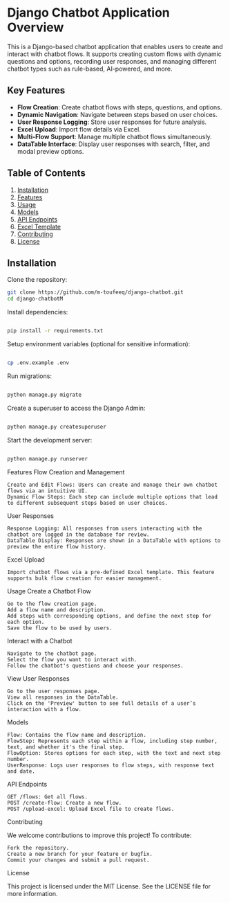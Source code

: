 # Django Chatbot Application Overview

This is a Django-based chatbot application that enables users to create and interact with chatbot flows. It supports creating custom flows with dynamic questions and options, recording user responses, and managing different chatbot types such as rule-based, AI-powered, and more.

## Key Features

- **Flow Creation**: Create chatbot flows with steps, questions, and options.
- **Dynamic Navigation**: Navigate between steps based on user choices.
- **User Response Logging**: Store user responses for future analysis.
- **Excel Upload**: Import flow details via Excel.
- **Multi-Flow Support**: Manage multiple chatbot flows simultaneously.
- **DataTable Interface**: Display user responses with search, filter, and modal preview options.

## Table of Contents

1. [Installation](#installation)
2. [Features](#features)
3. [Usage](#usage)
4. [Models](#models)
5. [API Endpoints](#api-endpoints)
6. [Excel Template](#excel-upload)
7. [Contributing](#contributing)
8. [License](#license)

## Installation

Clone the repository:

```bash
git clone https://github.com/m-toufeeq/django-chatbot.git
cd django-chatbotM
```
Install dependencies:

```bash

pip install -r requirements.txt
```
Setup environment variables (optional for sensitive information):
```bash

cp .env.example .env
```
Run migrations:

```bash

python manage.py migrate
```
Create a superuser to access the Django Admin:

```bash

python manage.py createsuperuser
```
Start the development server:
```bash

python manage.py runserver
```
Features
Flow Creation and Management

    Create and Edit Flows: Users can create and manage their own chatbot flows via an intuitive UI.
    Dynamic Flow Steps: Each step can include multiple options that lead to different subsequent steps based on user choices.

User Responses

    Response Logging: All responses from users interacting with the chatbot are logged in the database for review.
    DataTable Display: Responses are shown in a DataTable with options to preview the entire flow history.

Excel Upload

    Import chatbot flows via a pre-defined Excel template. This feature supports bulk flow creation for easier management.

Usage
Create a Chatbot Flow

    Go to the flow creation page.
    Add a flow name and description.
    Add steps with corresponding options, and define the next step for each option.
    Save the flow to be used by users.

Interact with a Chatbot

    Navigate to the chatbot page.
    Select the flow you want to interact with.
    Follow the chatbot's questions and choose your responses.

View User Responses

    Go to the user responses page.
    View all responses in the DataTable.
    Click on the 'Preview' button to see full details of a user’s interaction with a flow.

Models

    Flow: Contains the flow name and description.
    FlowStep: Represents each step within a flow, including step number, text, and whether it's the final step.
    FlowOption: Stores options for each step, with the text and next step number.
    UserResponse: Logs user responses to flow steps, with response text and date.

API Endpoints

    GET /flows: Get all flows.
    POST /create-flow: Create a new flow.
    POST /upload-excel: Upload Excel file to create flows.

Contributing

We welcome contributions to improve this project! To contribute:

    Fork the repository.
    Create a new branch for your feature or bugfix.
    Commit your changes and submit a pull request.

License

This project is licensed under the MIT License. See the LICENSE file for more information.
